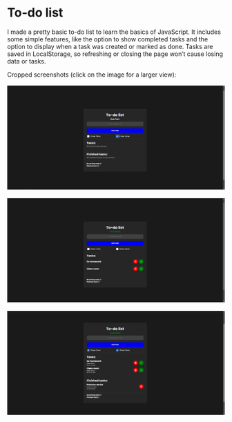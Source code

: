 # To-do list
I made a pretty basic to-do list to learn the basics of JavaScript. It includes some simple features, like the option to show completed tasks and the option to display when a task was created or marked as done. Tasks are saved in LocalStorage, so refreshing or closing the page won’t cause losing data or tasks.

Cropped screenshots (click on the image for a larger view):
<br>
<br>
<img src="screenshots/screenshot2.png">
<br>
<br>
<img src="screenshots/screenshot3.png">
<br>
<br>
<img src="screenshots/screenshot5.png">
<br>
<br>
